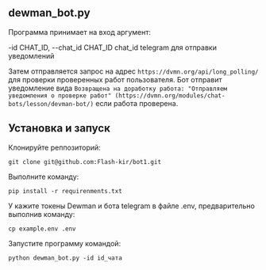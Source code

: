 ## dewman_bot.py

Программа принимает на вход аргумент:

  -id CHAT_ID, --chat_id CHAT_ID chat_id telegram для отправки уведомлений

Затем отправляется запрос на адрес `https://dvmn.org/api/long_polling/` для проверки проверенных работ пользователя.
Бот отправит уведомление вида `Возвращена на доработку работа: "Отправляем уведомления о проверке работ" (https://dvmn.org/modules/chat-bots/lesson/devman-bot/)` если работа проверена.

## Установка и запуск

Клонируйте реппозиторий:

    git clone git@github.com:Flash-kir/bot1.git

Выполните команду:

    pip install -r requirenments.txt

У кажите токены Dewman и бота telegram в файле .env, предварительно выполнив команду:

    cp example.env .env

Запустите программу командой:

    python dewman_bot.py -id id_чата

